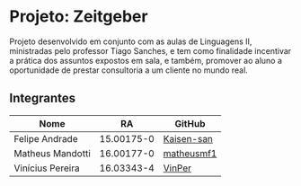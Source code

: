 # Projeto: Zeitgeber
Projeto desenvolvido em conjunto com as aulas de Linguagens II, ministradas pelo professor Tiago Sanches, e tem como finalidade incentivar a prática dos assuntos expostos em sala, e também, promover ao aluno a oportunidade de prestar consultoria a um cliente no mundo real.

## Integrantes
Nome | RA | GitHub
------------ | ------------- | -------------
Felipe Andrade | 15.00175-0 | [Kaisen-san](https://github.com/Kaisen-san)
Matheus Mandotti | 16.00177-0 | [matheusmf1](https://github.com/matheusmf1)
Vinícius Pereira | 16.03343-4 | [VinPer](https://github.com/VinPer)
